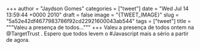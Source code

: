 
+++
author = "Jaydson Gomes"
categories = ["tweet"]
date = "Wed Jul 14 13:59:44 +0000 2010"
draft = false
image = "{TWEET_IMAGE}"
slug = "5a52e42df4677983786f92cd22921600043ab544"
tags = ["tweet"]
title = """Valeu a presença de todos..."""
+++
Valeu a presença de todos ontem na @TargetTrust . Espero que todos levem o #Javascript mais a sério a partir de agora.
